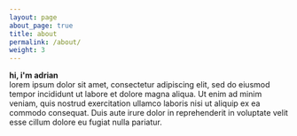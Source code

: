 ```yaml
---
layout: page
about_page: true
title: about
permalink: /about/
weight: 3
---
```


<span id="hi-im-adrian">**hi, i'm adrian**</span><br>
lorem ipsum dolor sit amet, consectetur adipiscing elit, sed do eiusmod tempor incididunt ut labore et dolore magna aliqua. Ut enim ad minim veniam, quis nostrud exercitation ullamco laboris nisi ut aliquip ex ea commodo consequat. Duis aute irure dolor in reprehenderit in voluptate velit esse cillum dolore eu fugiat nulla pariatur.
